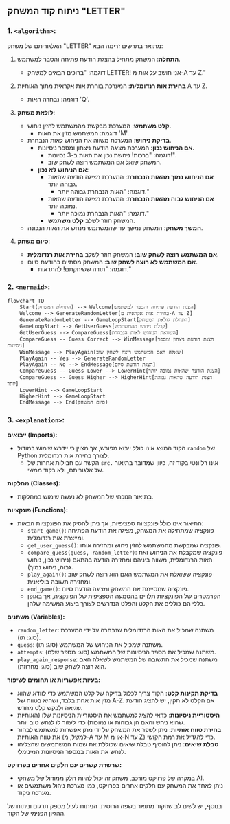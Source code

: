 ## ניתוח קוד המשחק "LETTER"

### 1. `<algorithm>`:

האלגוריתם של משחק "LETTER" מתואר בתרשים זרימה הבא:

1.  **התחלה**: המשחק מתחיל בהצגת הודעת פתיחה והסבר למשתמש.
    *   דוגמה: "ברוכים הבאים למשחק LETTER! אני חושב על אות מ-A עד Z."

2.  **בחירת אות רנדומלית**: המערכת בוחרת אות אקראית מתוך האותיות A עד Z.
    *   דוגמה: נבחרה האות 'Q'.

3.  **לולאת משחק**:
    *   **קלט משתמש**: המערכת מבקשת מהמשתמש להזין ניחוש.
        *   דוגמה: המשתמש מזין את האות 'M'.
    *   **בדיקת ניחוש**: המערכת משווה את הניחוש לאות הנבחרת.
        *   **אם הניחוש נכון**: המערכת מציגה הודעת ניצחון ומספר ניסיונות.
            *   דוגמה: "ברכות! ניחשת נכון את האות ב-3 נסיונות!".
            *   המשחק שואל אם המשתמש רוצה לשחק שוב.
        *   **אם הניחוש לא נכון**:
            *   **אם הניחוש נמוך מהאות הנבחרת**: המערכת מציגה הודעה שהאות גבוהה יותר.
                *   דוגמה: "האות הנבחרת גבוהה יותר."
            *   **אם הניחוש גבוה מהאות הנבחרת**: המערכת מציגה הודעה שהאות נמוכה יותר.
                *   דוגמה: "האות הנבחרת נמוכה יותר."
            *   המשחק חוזר לשלב **קלט משתמש**.
    *   **המשך משחק**: המשחק נמשך עד שהמשתמש מנחש את האות הנכונה.

4.  **סיום משחק**:
    *   **אם המשתמש רוצה לשחק שוב**: המשחק חוזר לשלב **בחירת אות רנדומלית**.
    *   **אם המשתמש לא רוצה לשחק שוב**: המשחק מסתיים בהודעת סיום.
        *   דוגמה: "תודה ששיחקתם! להתראות."

### 2. `<mermaid>`:

```mermaid
flowchart TD
    Start(התחלת המשחק) --> Welcome[הצגת הודעת פתיחה והסבר למשתמש]
    Welcome --> GenerateRandomLetter[בחירת אות אקראית מ-A עד Z]
    GenerateRandomLetter --> GameLoopStart[התחלת לולאת המשחק]
    GameLoopStart --> GetUserGuess[קבלת ניחוש מהמשתמש]
    GetUserGuess --> CompareGuess[השוואת הניחוש לאות הנבחרת]
    CompareGuess -- Guess Correct --> WinMessage[הצגת הודעת ניצחון ומספר ניסיונות]
    WinMessage --> PlayAgain[שאלה האם המשתמש רוצה לשחק שוב]
    PlayAgain -- Yes --> GenerateRandomLetter
    PlayAgain -- No --> EndMessage[הצגת הודעת סיום]
    CompareGuess -- Guess Lower --> LowerHint[הצגת הודעה שהאות נמוכה יותר]
    CompareGuess -- Guess Higher --> HigherHint[הצגת הודעה שהאות גבוהה יותר]
    LowerHint --> GameLoopStart
    HigherHint --> GameLoopStart
    EndMessage --> End(סיום המשחק)
```

### 3. `<explanation>`:

**ייבואים (Imports):**

*   הקוד המוצג אינו כולל ייבוא מפורש, אך מצוין כי יידרש שימוש במודול `random` של Python לצורך בחירת אות רנדומלית.
    *   הקשר עם חבילות אחרות של `src.` אינו רלוונטי בקוד זה, כיוון שמדובר בתיאור של אלגוריתם, ולא בקוד ממשי.

**מחלקות (Classes):**

*   בתיאור הנוכחי של המשחק לא נעשה שימוש במחלקות.

**פונקציות (Functions):**

*   התיאור אינו כולל פונקציות ספציפיות, אך ניתן להסיק את הפונקציות הבאות:
    *   `start_game()`: פונקציה שמתחילה את המשחק, מציגה את הודעת הפתיחה ומייצרת אות רנדומלית.
    *   `get_user_guess()`: פונקציה שמבקשת מהמשתמש להזין ניחוש ומחזירה אותו.
    *   `compare_guess(guess, random_letter)`: פונקציה שמקבלת את הניחוש ואת האות הרנדומלית, משווה ביניהם ומחזירה הודעה בהתאם (ניחוש נכון, ניחוש גבוה, ניחוש נמוך).
    *   `play_again()`: פונקציה ששואלת את המשתמש האם הוא רוצה לשחק שוב ומחזירה תשובה בוליאנית.
    *   `end_game()`: פונקציה שמסיימת את המשחק ומציגה הודעת סיום.
    *   הפרמטרים של הפונקציות תלויים בהטמעה הספציפית של הפונקציה, אך באופן כללי הם כוללים את הקלט והפלט הנדרשים לצורך ביצוע המשימה שלהן.

**משתנים (Variables):**

*   `random_letter`: משתנה שמכיל את האות הרנדומלית שנבחרה על ידי המערכת (סוג: תו).
*   `guess`: משתנה שמכיל את הניחוש של המשתמש (סוג: תו).
*   `attempts`: משתנה שמכיל את מספר הניסיונות של המשתמש (סוג: מספר שלם).
*   `play_again_response`: משתנה שמכיל את התשובה של המשתמש לשאלה האם הוא רוצה לשחק שוב (סוג: מחרוזת).

**בעיות אפשריות או תחומים לשיפור:**

*   **בדיקת תקינות קלט**: הקוד צריך לכלול בדיקה של קלט המשתמש כדי לוודא שהוא מזין אות אחת בלבד, ושהיא בטווח של A-Z. אם הקלט לא תקין, יש להציג הודעת שגיאה ולבקש קלט מחדש.
*   **היסטוריית ניסיונות**: כדאי להציג למשתמש את היסטוריית הניסיונות שלו (האותיות שהוא ניחש והאם הן גבוהות או נמוכות) כדי לעזור לו לנחש טוב יותר.
*   **בחירת טווח אותיות**: ניתן לשפר את המשחק על ידי מתן אפשרות למשתמש לבחור את טווח האותיות (למשל, מ-A עד M או מ-N עד Z) כדי להגדיל את רמת הקושי.
*   **טבלת שיאים**: ניתן להוסיף טבלת שיאים שכוללת את שמות המשתמשים שהצליחו לנחש את האות במספר הניסיונות המינימלי.

**שרשרת קשרים עם חלקים אחרים בפרויקט:**

*   במקרה של פרויקט מורכב, משחק זה יכול להיות חלק ממודול של משחקי AI.
*   ניתן לאחד את המשחק עם חלקים אחרים בפרויקט, כמו מערכת ניהול משתמשים או מערכת ניקוד.

בנוסף, יש לשים לב שהקוד מתואר בשפה הרוסית. הניתוח לעיל מספק תרגום וניתוח של ההגיון הפנימי של הקוד.